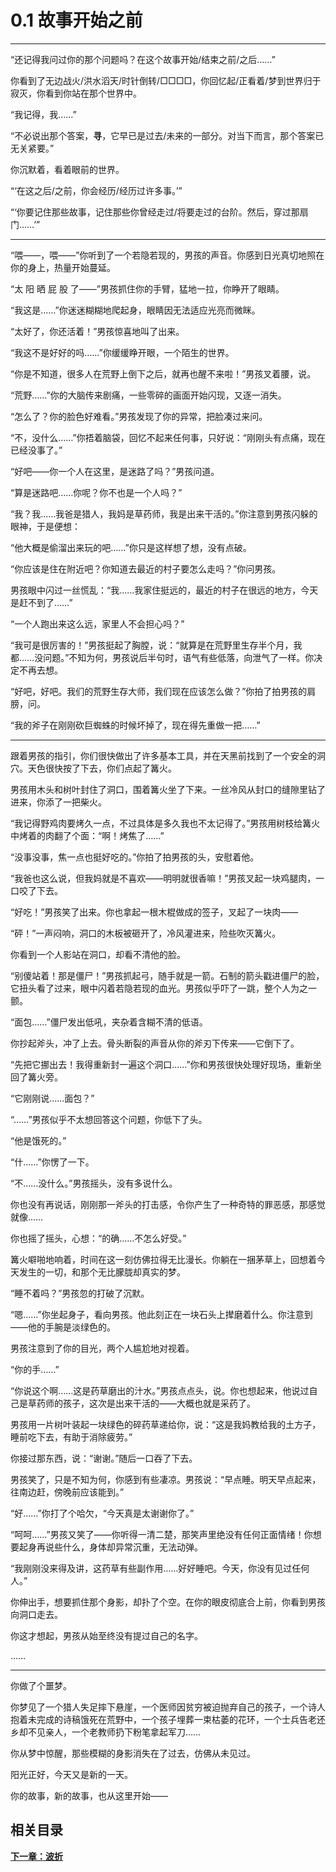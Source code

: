 # 0.1 故事开始之前

---

“还记得我问过你的那个问题吗？在这个故事开始/结束之前/之后……”

你看到了无边战火/洪水滔天/时针倒转/□□□□，你回忆起/正看着/梦到世界归于寂灭，你看到你站在那个世界中。

“我记得，我……”

“不必说出那个答案，**寻**，它早已是过去/未来的一部分。对当下而言，那个答案已无关紧要。”

你沉默着，看着眼前的世界。

“‘在这之后/之前，你会经历/经历过许多事。’”

“‘你要记住那些故事，记住那些你曾经走过/将要走过的台阶。然后，穿过那扇门……’”

---

“喂——，喂——”你听到了一个若隐若现的，男孩的声音。你感到日光真切地照在你的身上，热量开始蔓延。

“太 阳 晒 屁 股 了——”男孩抓住你的手臂，猛地一拉，你睁开了眼睛。

“我这是……”你迷迷糊糊地爬起身，眼睛因无法适应光亮而微眯。

“太好了，你还活着！”男孩惊喜地叫了出来。

“我这不是好好的吗……”你缓缓睁开眼，一个陌生的世界。

“你是不知道，很多人在荒野上倒下之后，就再也醒不来啦！”男孩叉着腰，说。

“荒野……”你的大脑传来剧痛，一些零碎的画面开始闪现，又逐一消失。

“怎么了？你的脸色好难看。”男孩发现了你的异常，把脸凑过来问。

“不，没什么……”你捂着脑袋，回忆不起来任何事，只好说：“刚刚头有点痛，现在已经没事了。”

“好吧——你一个人在这里，是迷路了吗？”男孩问道。

“算是迷路吧……你呢？你不也是一个人吗？”

“我？我……我爸是猎人，我妈是草药师，我是出来干活的。”你注意到男孩闪躲的眼神，于是便想：

“他大概是偷溜出来玩的吧……”你只是这样想了想，没有点破。

“你应该是住在附近吧？你知道去最近的村子要怎么走吗？”你问男孩。

男孩眼中闪过一丝慌乱：“我……我家住挺远的，最近的村子在很远的地方，今天是赶不到了……”

“一个人跑出来这么远，家里人不会担心吗？”

“我可是很厉害的！”男孩挺起了胸膛，说：“就算是在荒野里生存半个月，我都……没问题。”不知为何，男孩说后半句时，语气有些低落，向泄气了一样。你决定不再去想。

“好吧，好吧。我们的荒野生存大师，我们现在应该怎么做？”你拍了拍男孩的肩膀，问。

“我的斧子在刚刚砍巨蜘蛛的时候坏掉了，现在得先重做一把……”

---

跟着男孩的指引，你们很快做出了许多基本工具，并在天黑前找到了一个安全的洞穴。天色很快按了下去，你们点起了篝火。

男孩用木头和树叶封住了洞口，围着篝火坐了下来。一丝冷风从封口的缝隙里钻了进来，你添了一把柴火。

“我记得野鸡肉要烤久一点，不过具体是多久我也不太记得了。”男孩用树枝给篝火中烤着的肉翻了个面：“啊！烤焦了……”

“没事没事，焦一点也挺好吃的。”你拍了拍男孩的头，安慰着他。

“我爸也这么说，但我妈就是不喜欢——明明就很香嘛！”男孩叉起一块鸡腿肉，一口咬了下去。

“好吃！”男孩笑了出来。你也拿起一根木棍做成的签子，叉起了一块肉——

“砰！”一声闷响，洞口的木板被砸开了，冷风灌进来，险些吹灭篝火。

你看到一个人影站在洞口，却看不清他的脸。

“别傻站着！那是僵尸！”男孩抓起弓，随手就是一箭。石制的箭头戳进僵尸的脸，它扭头看了过来，眼中闪着若隐若现的血光。男孩似乎吓了一跳，整个人为之一颤。

“面包……”僵尸发出低吼，夹杂着含糊不清的低语。

你抄起斧头，冲了上去。骨头断裂的声音从你的斧刃下传来——它倒下了。

“先把它挪出去！我得重新封一遍这个洞口……”你和男孩很快处理好现场，重新坐回了篝火旁。

“它刚刚说……面包？”

“……”男孩似乎不太想回答这个问题，你低下了头。

“他是饿死的。”

“什……”你愣了一下。

“不……没什么。”男孩摇头，没有多说什么。

你也没有再说话，刚刚那一斧头的打击感，令你产生了一种奇特的罪恶感，那感觉就像……

你也摇了摇头，心想：“的确……不怎么好受。”

篝火噼啪地响着，时间在这一刻仿佛拉得无比漫长。你躺在一捆茅草上，回想着今天发生的一切，和那个无比朦胧却真实的梦。

“睡不着吗？”男孩忽的打破了沉默。

“嗯……”你坐起身子，看向男孩。他此刻正在一块石头上撵磨着什么。你注意到——他的手腕是淡绿色的。

男孩注意到了你的目光，两个人尴尬地对视着。

“你的手……”

“你说这个啊……这是药草磨出的汁水。”男孩点点头，说。你也想起来，他说过自己是草药师的孩子，这次是出来干活的——大概也就是采药了。

男孩用一片树叶装起一块绿色的碎药草递给你，说：“这是我妈教给我的土方子，睡前吃下去，有助于消除疲劳。”

你接过那东西，说：“谢谢。”随后一口吞了下去。

男孩笑了，只是不知为何，你感到有些凄凉。男孩说：“早点睡。明天早点起来，往南边赶，傍晚前应该能到。”

“好……”你打了个哈欠，“今天真是太谢谢你了。”

“呵呵……”男孩又笑了——你听得一清二楚，那笑声里绝没有任何正面情绪！你想要起身再说些什么，身体却异常沉重，无法动弹。

“我刚刚没来得及讲，这药草有些副作用……好好睡吧。今天，你没有见过任何人。”

你伸出手，想要抓住那个身影，却扑了个空。在你的眼皮彻底合上前，你看到男孩向洞口走去。

你这才想起，男孩从始至终没有提过自己的名字。

……

---

你做了个噩梦。

你梦见了一个猎人失足摔下悬崖，一个医师因贫穷被迫抛弃自己的孩子，一个诗人抱着未完成的诗稿饿死在荒野中，一个孩子埋葬一束枯萎的花环，一个士兵告老还乡却不见亲人，一个老教师扔下粉笔拿起军刀……

你从梦中惊醒，那些模糊的身影消失在了过去，仿佛从未见过。

阳光正好，今天又是新的一天。

你的故事，新的故事，也从这里开始——

## 相关目录

**[下一章：波折](1.1：波折.md)**
